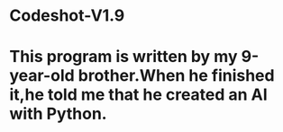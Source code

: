 # Codeshot-V1.9

# This program is written by my 9-year-old brother.When he finished it,he told me that he created an AI with Python. 
